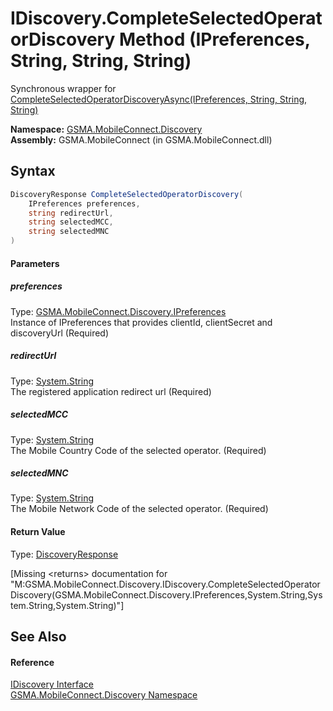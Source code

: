 IDiscovery.CompleteSelectedOperatorDiscovery Method (IPreferences, String, String, String)
==========================================================================================
Synchronous wrapper for [CompleteSelectedOperatorDiscoveryAsync(IPreferences, String, String, String)][1]

**Namespace:** [GSMA.MobileConnect.Discovery][2]  
**Assembly:** GSMA.MobileConnect (in GSMA.MobileConnect.dll)

Syntax
------

```csharp
DiscoveryResponse CompleteSelectedOperatorDiscovery(
	IPreferences preferences,
	string redirectUrl,
	string selectedMCC,
	string selectedMNC
)
```

#### Parameters

##### *preferences*
Type: [GSMA.MobileConnect.Discovery.IPreferences][3]  
Instance of IPreferences that provides clientId, clientSecret and discoveryUrl (Required)

##### *redirectUrl*
Type: [System.String][4]  
The registered application redirect url (Required)

##### *selectedMCC*
Type: [System.String][4]  
The Mobile Country Code of the selected operator. (Required)

##### *selectedMNC*
Type: [System.String][4]  
The Mobile Network Code of the selected operator. (Required)

#### Return Value
Type: [DiscoveryResponse][5]  

[Missing &lt;returns> documentation for "M:GSMA.MobileConnect.Discovery.IDiscovery.CompleteSelectedOperatorDiscovery(GSMA.MobileConnect.Discovery.IPreferences,System.String,System.String,System.String)"]


See Also
--------

#### Reference
[IDiscovery Interface][6]  
[GSMA.MobileConnect.Discovery Namespace][2]  

[1]: CompleteSelectedOperatorDiscoveryAsync.md
[2]: ../README.md
[3]: ../IPreferences/README.md
[4]: http://msdn.microsoft.com/en-us/library/s1wwdcbf
[5]: ../DiscoveryResponse/README.md
[6]: README.md
[7]: ../../_icons/Help.png